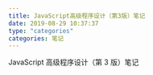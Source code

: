 ```yaml
---
title: JavaScript高级程序设计（第3版）笔记
date: 2019-08-29 10:37:37
type: "categories"
categories: 笔记
---
```


JavaScript 高级程序设计（第 3 版）笔记
